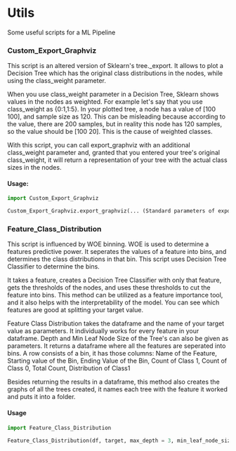 # Utils
Some useful scripts for a ML Pipeline
<h3> Custom_Export_Graphviz </h3>

This script is an altered version of Sklearn's tree._export. It allows to plot a Decision Tree which has the original class 
distributions in the nodes, while using the class_weight parameter. 

When you use class_weight parameter in a Decision Tree, Sklearn shows values in the nodes as weighted. For example let's say that you use
class_weight as {0:1,1:5}. In your plotted tree, a node has a value of [100 100], and sample size as 120. This can be misleading 
because according to the value, there are 200 samples, but in reality this node has 120 samples, so the value should be [100 20].
This is the cause of weighted classes. 

With this script, you can call export_graphviz with an additional class_weight parameter and, granted that you entered your tree's original class_weight, it will return a representation of your tree with the actual class sizes in the nodes.

<h4>Usage:</h4>


```python
import Custom_Export_Graphviz 

Custom_Export_Graphviz.export_graphviz(... (Standard parameters of export_graphviz)), class_weight = {class_weights of your tree} (default is "balanced"))
```

<h3> Feature_Class_Distribution </h3>

This script is influenced by WOE binning. WOE is used to determine a features predictive power. It seperates the values of
a feature into bins, and determines the class distributions in that bin. This script uses Decision Tree Classifier to determine the bins.

It takes a feature, creates a Decision Tree Classifier with only that feature, gets the thresholds of the nodes, 
and uses these thresholds to cut the feature into bins. This method can be utilized as a feature importance tool, and it also helps with the interpretability of the model. You can see which features are good at splitting your target value. 

Feature Class Distribution takes the dataframe and the name of your target value as parameters. It individually works for every 
feature in your dataframe. Depth and Min Leaf Node Size of the Tree's can also be given as parameters. It returns a dataframe where
all the features are seperated into bins. A row consists of a bin, it has those columns: Name of the Feature, 
Starting value of the Bin, Ending Value of the Bin, Count of Class 1, Count of Class 0, Total Count, Distribution of Class1

Besides returning the results in a dataframe, this method also creates the graphs of all the trees created, it names each tree with the
feature it worked and puts it into a folder.

<h4> Usage </h4>

```python
import Feature_Class_Distribution

Feature_Class_Distribution(df, target, max_depth = 3, min_leaf_node_size = 100)
```
